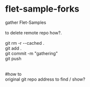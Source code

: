 # flet-sample-forks
gather Flet-Samples
  <br>  <br>
to delete remote repo
how?. <br>
<br>
git rm -r --cached .  <br>
git add .  <br>
git commit -m "gathering"  <br>
git push  <br>
  <br>
  <br>
#how to   <br>
original git repo address to find / show?  <br>

